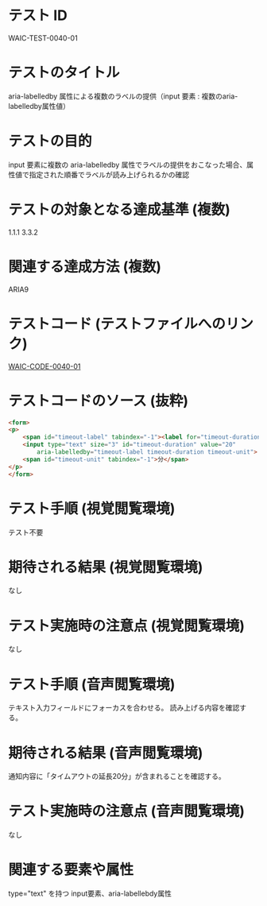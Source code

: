 # テスト ID
WAIC-TEST-0040-01

# テストのタイトル
aria-labelledby 属性による複数のラベルの提供（input 要素 : 複数のaria-labelledby属性値）

# テストの目的
input 要素に複数の aria-labelledby 属性でラベルの提供をおこなった場合、属性値で指定された順番でラベルが読み上げられるかの確認

# テストの対象となる達成基準 (複数)
1.1.1
3.3.2

# 関連する達成方法 (複数)
ARIA9

# テストコード (テストファイルへのリンク)
[WAIC-CODE-0040-01](https://waic.github.io/as_test/WAIC-CODE/WAIC-CODE-0040-01.html)

# テストコードのソース (抜粋)
```HTML
<form>
<p>
    <span id="timeout-label" tabindex="-1"><label for="timeout-duration">タイムアウトの延長</label></span>
    <input type="text" size="3" id="timeout-duration" value="20" 
        aria-labelledby="timeout-label timeout-duration timeout-unit">
    <span id="timeout-unit" tabindex="-1">分</span>
</p>
</form>
```

# テスト手順 (視覚閲覧環境)
テスト不要

# 期待される結果 (視覚閲覧環境)
なし

# テスト実施時の注意点 (視覚閲覧環境)
なし

# テスト手順 (音声閲覧環境)
テキスト入力フィールドにフォーカスを合わせる。
読み上げる内容を確認する。

# 期待される結果 (音声閲覧環境)
通知内容に「タイムアウトの延長20分」が含まれることを確認する。

# テスト実施時の注意点 (音声閲覧環境)
なし

# 関連する要素や属性
type="text" を持つ input要素、aria-labellebdy属性

